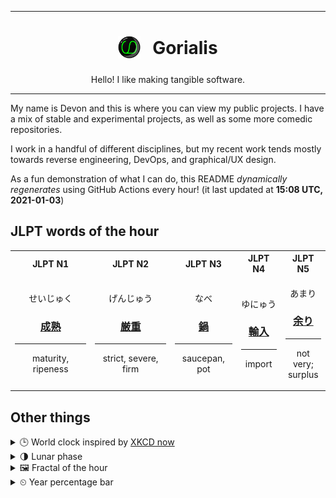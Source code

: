 ***

<h1 align="center">
<sub>
    <img src="readme/resources/avatar.png" height="36">
</sub>
&nbsp;
Gorialis
</h1>
<p align="center">
Hello! I like making tangible software.
</p>

***

My name is Devon and this is where you can view my public projects. I have a mix of stable and experimental projects, as well as some more comedic repositories.

I work in a handful of different disciplines, but my recent work tends mostly towards reverse engineering, DevOps, and graphical/UX design.

As a fun demonstration of what I can do, this README *dynamically regenerates* using GitHub Actions every hour! (it last updated at **15:08 UTC, 2021-01-03**)

<h2>JLPT words of the hour</h2>
<table>
    <tr>
        <th>JLPT N1</th>
        <th>JLPT N2</th>
        <th>JLPT N3</th>
        <th>JLPT N4</th>
        <th>JLPT N5</th>
    </tr>
    <tr>
        <td>
            <p align="center">せいじゅく</p>
            <h3 align="center"><b><a href="https://jisho.org/search/%E6%88%90%E7%86%9F">成熟</a></b></h3>
            <hr>
            <p align="center">maturity,<wbr> ripeness</p>
        </td>
        <td>
            <p align="center">げんじゅう</p>
            <h3 align="center"><b><a href="https://jisho.org/search/%E5%8E%B3%E9%87%8D">厳重</a></b></h3>
            <hr>
            <p align="center">strict,<wbr> severe,<wbr> firm</p>
        </td>
        <td>
            <p align="center">なべ</p>
            <h3 align="center"><b><a href="https://jisho.org/search/%E9%8D%8B">鍋</a></b></h3>
            <hr>
            <p align="center">saucepan,<wbr> pot</p>
        </td>
        <td>
            <p align="center">ゆにゅう</p>
            <h3 align="center"><b><a href="https://jisho.org/search/%E8%BC%B8%E5%85%A5">輸入</a></b></h3>
            <hr>
            <p align="center">import</p>
        </td>
        <td>
            <p align="center">あまり</p>
            <h3 align="center"><b><a href="https://jisho.org/search/%E4%BD%99%E3%82%8A">余り</a></b></h3>
            <hr>
            <p align="center">not very;<br> surplus</p>
        </td>
    </tr>
</table>

<h2>Other things</h2>
<details>
<summary>🕒  World clock inspired by <a href="https://xkcd.com/now">XKCD now</a></summary>

> <img src="generated/now.png" width="512">

</details>
<details>
<summary>🌗 Lunar phase</summary>

The moon is approximately 69.61% through its phase (Last Quarter).

</details>
<details>
<summary>&#x1f5bc; Fractal of the hour</summary>

> <img src="generated/fractal.png" width="512">

</details>
<details>
<summary>&#x23f2; Year percentage bar</summary>
<pre><code>2021 [▁▁▁▁▁▁▁▁▁▁▁▁▁▁▁▁▁▁▁▁] 0.72%</code></pre>
</details>
